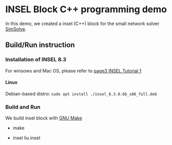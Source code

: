 # INSEL Block C++ programming demo
In this demo, we created a insel (C++) block for the small network solver [SimSolve](https://github.com/leannejdong/SimSolve-Liu).

## Build/Run instruction

### Installation of INSEL 8.3

For winsows and Mac OS, please refer to [page3 INSEL Tutorial 1](https://insel.eu/files/public/inselTutorial_en_Module_1.pdf)

#### Linux

Debian-based distro: `sudo apt install ./insel_8.3.0.6b_x86_full.deb`

### Build and Run

We build insel block with [GNU Make](https://www.gnu.org/software/make/)

* make

* insel liu.insel

